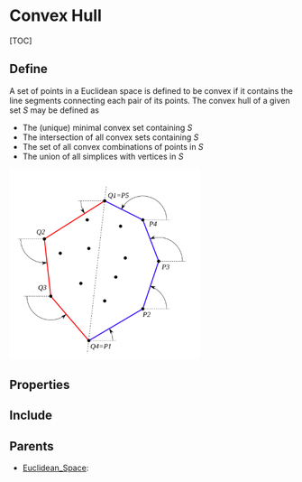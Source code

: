 # Convex Hull

[TOC]

## Define

A set of points in a Euclidean space is defined to be convex if it contains the line segments connecting each pair of its points. The convex hull of a given set $S$ may be defined as

- The (unique) minimal convex set containing $S$
- The intersection of all convex sets containing $S$
- The set of all convex combinations of points in $S$
- The union of all simplices with vertices in $S$

<img src="./assets/Jarvis_algorithm.svg" alt="Jarvis_algorithm" style="zoom: 33%;" />

## Properties

## Include

## Parents

- [Euclidean_Space](./Euclidean_Space.md): 

